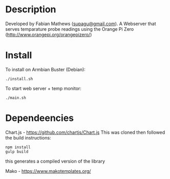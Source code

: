 Description
============
Developed by Fabian Mathews (supagu@gmail.com). A Webserver that serves temparature probe readings using the Orange Pi Zero (http://www.orangepi.org/orangepizero/)


Install
============

To install on Armbian Buster (Debian):

    ./install.sh


To start web server + temp monitor:

    ./main.sh


Dependeencies
=================

Chart.js - https://github.com/chartjs/Chart.js
This was cloned
then followed the build instructions:

    npm install
    gulp build

this generates a compiled version of the library

Mako - https://www.makotemplates.org/